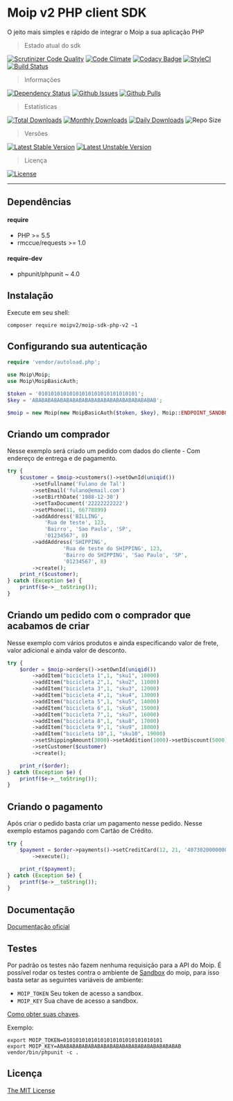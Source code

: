 # Moip v2 PHP client SDK
O jeito mais simples e rápido de integrar o Moip a sua aplicação PHP

> Estado atual do sdk

[![Scrutinizer Code Quality](https://scrutinizer-ci.com/g/moipv2/moip-sdk-php-v2/badges/quality-score.png?b=master)](https://scrutinizer-ci.com/g/moipv2/moip-sdk-php-v2/?branch=master)
[![Code Climate](https://codeclimate.com/github/moipv2/moip-sdk-php-v2/badges/gpa.svg)](https://codeclimate.com/github/moipv2/moip-sdk-php-v2)
[![Codacy Badge](https://api.codacy.com/project/badge/Grade/9e877cf78f844b9a9e40cec175c3aa5a)](https://www.codacy.com/app/jeancesargarcia/moip-sdk-php?utm_source=github.com&amp;utm_medium=referral&amp;utm_content=moipv2/moip-sdk-php-v2&amp;utm_campaign=Badge_Grade)
[![StyleCI](https://styleci.io/repos/19941899/shield)](https://styleci.io/repos/19941899)
[![Build Status](https://travis-ci.org/moipv2/moip-sdk-php-v2.svg?branch=master)](https://travis-ci.org/moipv2/moip-sdk-php-v2)

> Informações

[![Dependency Status](https://gemnasium.com/moipv2/moip-sdk-php-v2.svg)](https://gemnasium.com/moipv2/moip-sdk-php-v2)
[![Github Issues](http://githubbadges.herokuapp.com/moipv2/moip-sdk-php-v2/issues.svg?style=square)](https://github.com/moipv2/moip-sdk-php-v2/issues)
[![Github Pulls](http://githubbadges.herokuapp.com/moipv2/moip-sdk-php-v2/pulls.svg?style=square)](https://github.com/moipv2/moip-sdk-php-v2/issues)

> Estatísticas

[![Total Downloads](https://poser.pugx.org/moipv2/moip-sdk-php-v2/downloads)](https://packagist.org/packages/moipv2/moip-sdk-php-v2)
[![Monthly Downloads](https://poser.pugx.org/moipv2/moip-sdk-php-v2/d/monthly)](https://packagist.org/packages/moipv2/moip-sdk-php-v2)
[![Daily Downloads](https://poser.pugx.org/moipv2/moip-sdk-php-v2/d/daily)](https://packagist.org/packages/moipv2/moip-sdk-php-v2)
![Repo Size](https://reposs.herokuapp.com/?path=moipv2/moip-sdk-php-v2)

> Versões

[![Latest Stable Version](https://poser.pugx.org/moipv2/moip-sdk-php-v2/v/stable)](https://packagist.org/packages/moipv2/moip-sdk-php-v2)
[![Latest Unstable Version](https://poser.pugx.org/moipv2/moip-sdk-php-v2/v/unstable)](https://packagist.org/packages/moipv2/moip-sdk-php-v2)

> Licença

[![License](https://poser.pugx.org/moipv2/moip-sdk-php-v2/license)](https://packagist.org/packages/moipv2/moip-sdk-php-v2)

---

## Dependências
#### require
* PHP >= 5.5
* rmccue/requests >= 1.0

#### require-dev
* phpunit/phpunit ~ 4.0

## Instalação

Execute em seu shell:

    composer require moipv2/moip-sdk-php-v2 ~1
    
## Configurando sua autenticação
```php
require 'vendor/autoload.php';

use Moip\Moip;
use Moip\MoipBasicAuth;

$token = '01010101010101010101010101010101';
$key = 'ABABABABABABABABABABABABABABABABABABABAB';

$moip = new Moip(new MoipBasicAuth($token, $key), Moip::ENDPOINT_SANDBOX);
```

## Criando um comprador
Nesse exemplo será criado um pedido com dados do cliente - Com endereço de entrega e de pagamento.
```php
try {
    $customer = $moip->customers()->setOwnId(uniqid())
        ->setFullname('Fulano de Tal')
        ->setEmail('fulano@email.com')
        ->setBirthDate('1988-12-30')
        ->setTaxDocument('22222222222')
        ->setPhone(11, 66778899)
        ->addAddress('BILLING',
            'Rua de teste', 123,
            'Bairro', 'Sao Paulo', 'SP',
            '01234567', 8)
        ->addAddress('SHIPPING',
                  'Rua de teste do SHIPPING', 123,
                  'Bairro do SHIPPING', 'Sao Paulo', 'SP',
                  '01234567', 8)
        ->create();
    print_r($customer);
} catch (Exception $e) {
    printf($e->__toString());
}
```

## Criando um pedido com o comprador que acabamos de criar
Nesse exemplo com vários produtos e ainda especificando valor de frete, valor adicional e ainda valor de desconto.

```php
try {
    $order = $moip->orders()->setOwnId(uniqid())
        ->addItem("bicicleta 1",1, "sku1", 10000)
        ->addItem("bicicleta 2",1, "sku2", 11000)
        ->addItem("bicicleta 3",1, "sku3", 12000)
        ->addItem("bicicleta 4",1, "sku4", 13000)
        ->addItem("bicicleta 5",1, "sku5", 14000)
        ->addItem("bicicleta 6",1, "sku6", 15000)
        ->addItem("bicicleta 7",1, "sku7", 16000)
        ->addItem("bicicleta 8",1, "sku8", 17000)
        ->addItem("bicicleta 9",1, "sku9", 18000)
        ->addItem("bicicleta 10",1, "sku10", 19000)
        ->setShippingAmount(3000)->setAddition(1000)->setDiscount(5000)
        ->setCustomer($customer)
        ->create();

    print_r($order);
} catch (Exception $e) {
    printf($e->__toString());
}
```

## Criando o pagamento
Após criar o pedido basta criar um pagamento nesse pedido.
Nesse exemplo estamos pagando com Cartão de Crédito.

```php
try {
    $payment = $order->payments()->setCreditCard(12, 21, '4073020000000002', '123', $customer)
        ->execute();

    print_r($payment);
} catch (Exception $e) {
    printf($e->__toString());
}
```
## Documentação

[Documentação oficial](https://moip.com.br/referencia-api/)

## Testes
Por padrão os testes não fazem nenhuma requisição para a API do Moip. É possível rodar os testes contra 
o ambiente de [Sandbox](https://conta-sandbox.moip.com.br/) do moip, para isso basta setar as seguintes variáveis de ambiente:
 - `MOIP_TOKEN` Seu token de acesso a sandbox.
 - `MOIP_KEY` Sua chave de acesso a sandbox.

[Como obter suas chaves](http://dev.moip.com.br/docs/#obter-chaves-de-acesso).

Exemplo:
```shell
export MOIP_TOKEN=01010101010101010101010101010101
export MOIP_KEY=ABABABABABABABABABABABABABABABABABABABAB
vendor/bin/phpunit -c .
```

## Licença

[The MIT License](https://github.com/moip/php-sdk/blob/master/LICENSE)
